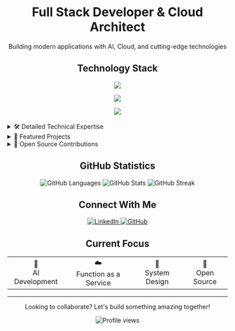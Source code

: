 <div align="center">
  <h1>Full Stack Developer & Cloud Architect</h1>
  <p>Building modern applications with AI, Cloud, and cutting-edge technologies</p>
</div>

<div align="center">
  <h2>Technology Stack</h2>
  
  <!-- Frontend & Core Technologies -->
  <img src="https://skillicons.dev/icons?i=react,nextjs,typescript,javascript,html,css" /><br>
  
  <!-- Backend & Database -->
  <img src="https://skillicons.dev/icons?i=nodejs,express,nestjs,mongodb,mysql,postgres" /><br>
  
  <!-- Cloud, Tools & Others -->
  <img src="https://skillicons.dev/icons?i=aws,azure,docker,git,github,vscode" />
</div>

<br/>

<details>
<summary>🛠️ Detailed Technical Expertise</summary>

### Frontend
- **Frameworks**: Next.js, React, React Native
- **Language**: TypeScript
- **Expertise**: Server Components, State Management, Mobile Development

### Backend
- **Frameworks**: Nest.js, Express
- **Runtime**: Node.js, Bun
- **Patterns**: Microservices, REST, GraphQL

### Cloud & Infrastructure
- **AWS**: Lambda, CDK, API Gateway
- **Azure**: Functions, App Service
- **Tools**: Serverless Framework, IaC

### Specialized Skills
- **AI**: Agentic AI, LLM Integration
- **Media**: Audio/Video Processing
- **Practices**: Open Source, System Design
</details>

<details>
<summary>🌟 Featured Projects</summary>

<table>
  <tr>
    <td align="center">
      <b>Roadmap Generation</b><br/>
      Real-time emotion detection from voice<br/>
      <a href="https://github.com/Nikhilprasad-r/voice-emotion-detection">View Project</a>
    </td>
    <td align="center">
      <b>Motion Capture</b><br/>
      Motion capture system using MediaPipe<br/>
      <a href="https://github.com/Nikhilprasad-r/Motion-Capture">View Project</a>
    </td>
  </tr>
  <tr>
    <td align="center">
      <b>CIFAR-10 with ResNet</b><br/>
      Image classification using ResNet architecture<br/>
      <a href="https://github.com/Nikhilprasad-r/CIFAR10-ResNet">View Project</a>
    </td>
    <td align="center">
      <b>LAN File Transfer App</b><br/>
      File transfer application for LAN networks<br/>
      <a href="https://github.com/Nikhilprasad-r/LAN-file-transfer">View Project</a>
    </td>
  </tr>
</table>
</details>

<details>
<summary>🤝 Open Source Contributions</summary>

<table>
  <tr>
    <th>Project</th>
    <th>Contribution</th>
    <th>Status</th>
  </tr>
   <tr>
    <td>Azure</td>
    <td>Azure Docintelligence Documentation improvements and bug fixes</td>
    <td><img src="https://img.shields.io/badge/status-merged-success" alt="Merged"/></td>
  </tr>
  <tr>
    <td>Node.js</td>
    <td>Documentation improvements and bug fixes</td>
    <td><img src="https://img.shields.io/badge/status-merged-success" alt="Merged"/></td>
  </tr>
</table>
</details>

<div align="center">
  <h2>GitHub Statistics</h2>
  <img src="https://github-readme-stats.vercel.app/api/top-langs?username=Nikhilprasad-r&show_icons=true&theme=radical" alt="GitHub Languages"/>
  <img src="https://github-readme-stats.vercel.app/api?username=Nikhilprasad-r&show_icons=true&theme=radical" alt="GitHub Stats"/>
  <img src="https://github-readme-streak-stats.herokuapp.com/?user=Nikhilprasad-r&theme=radical" alt="GitHub Streak"/>
</div>

<div align="center">
  <h2>Connect With Me</h2>
  <a href="https://www.linkedin.com/in/nikhilprasad-r/">
    <img src="https://img.shields.io/badge/LinkedIn-0077B5?style=for-the-badge&logo=linkedin&logoColor=white" alt="LinkedIn"/>
  </a>
  <a href="https://github.com/Nikhilprasad-r">
    <img src="https://img.shields.io/badge/GitHub-100000?style=for-the-badge&logo=github&logoColor=white" alt="GitHub"/>
  </a>
</div>

<div align="center">
  <h2>Current Focus</h2>
  <table>
    <tr>
      <td align="center">🤖<br/>AI Development</td>
      <td align="center">☁️<br/>Function as a Service</td>
      <td align="center">🎯<br/>System Design</td>
      <td align="center">🌱<br/>Open Source</td>
    </tr>
  </table>
</div>

---

<div align="center">
  <p>Looking to collaborate? Let's build something amazing together!</p>
  <img src="https://komarev.com/ghpvc/?username=Nikhilprasad-r&color=blueviolet" alt="Profile views"/>
</div>
